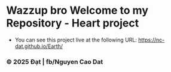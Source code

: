 # Wazzup bro Welcome to my Repository - Heart project  

* You can see this project live at the following URL:
 https://nc-dat.github.io/Earth/



### © 2025 Đạt | fb/Nguyen Cao Dat
